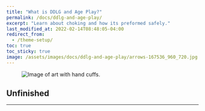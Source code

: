 ```yaml
---
title: "What is DDLG and Age Play?"
permalink: /docs/ddlg-and-age-play/
excerpt: "Learn about choking and how its preformed safely."
last_modified_at: 2022-02-14T08:48:05-04:00
redirect_from:
  - /theme-setup/
toc: true
toc_sticky: true
image: /assets/images/docs/ddlg-and-age-play/arrows-167536_960_720.jpg
---
```

<figure>
  <img src="{{ '/assets/images/docs/ddlg-and-age-play/arrows-167536_960_720.jpg' | relative_url }}" alt="Image of art with hand cuffs.">
</figure>

## Unfinished
---

